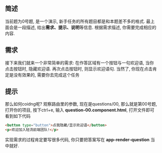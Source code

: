 ## 简述
当前题为0号题, 是一个演示, 新手任务的所有题目都是和本题差不多的格式. 最上面会是一段描述, 给出**需求、提示、说明**等信息. 根据需求描述, 你需要完成相应的内容. 

## 需求
接下来我们就来一个非常简单的需求: 在作答区域有一个按钮与一句欢迎语, 当你点击按钮时, 隐藏欢迎语. 再次点击按钮时, 则显示欢迎语句. 当然了, 你现在点击肯定是没有效果的, 需要你去完成这个任务

## 提示
那么如何coidng呢? 观察路由里的参数, 现在是questions/00, 那么就是第00号题, 打开你的项目, 按下ctrl+e, 输入 **question-00.component.html**, 打开文件即可看到如下代码
```html
<button type="button">点我隐藏/显示欢迎语</button>
<p>欢迎加入轻流前端团队!</p>
```
实现需求的过程肯定要写很多代码, 你只要把答案写在 **app-render-question** 当中就好. 